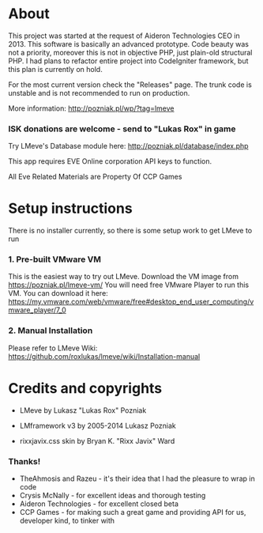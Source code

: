 <h1>About</h1>

This project was started at the request of Aideron Technologies CEO in 2013. This software is basically an advanced prototype.
Code beauty was not a priority, moreover this is not in objective PHP, just plain-old structural PHP.
I had plans to refactor entire project into CodeIgniter framework, but this plan is currently on hold.

For the most current version check the "Releases" page. The trunk code is unstable and is not recommended to run on production.

More information: http://pozniak.pl/wp/?tag=lmeve

<h3>ISK donations are welcome - send to "Lukas Rox" in game</h3>

Try LMeve's Database module here: http://pozniak.pl/database/index.php

This app requires EVE Online corporation API keys to function.

All Eve Related Materials are Property Of CCP Games

<h1>Setup instructions</h1>

There is no installer currently, so there is some setup work to get LMeve to run

<h3>1. Pre-built VMware VM</h3>

This is the easiest way to try out LMeve. Download the VM image from https://pozniak.pl/lmeve-vm/
You will need free VMware Player to run this VM. You can download it here: https://my.vmware.com/web/vmware/free#desktop_end_user_computing/vmware_player/7_0

<h3>2. Manual Installation</h3>

Please refer to LMeve Wiki: https://github.com/roxlukas/lmeve/wiki/Installation-manual
  
<h1>Credits and copyrights</h1>

* LMeve by Lukasz "Lukas Rox" Pozniak

* LMframework v3 by 2005-2014 Lukasz Pozniak

* rixxjavix.css skin by Bryan K. "Rixx Javix" Ward

<h3>Thanks!</h3>

* TheAhmosis and Razeu - it's their idea that I had the pleasure to wrap in code
* Crysis McNally - for excellent ideas and thorough testing
* Aideron Technologies - for excellent closed beta
* CCP Games - for making such a great game and providing API for us, developer kind, to tinker with
